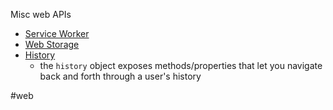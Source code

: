 Misc web APIs

- [Service Worker](https://developer.mozilla.org/en-US/docs/Web/API/Service_Worker_API)
-  [Web Storage](https://developer.mozilla.org/en-US/docs/Web/API/Web_Storage_API)
-  [History](https://developer.mozilla.org/en-US/docs/Web/API/History_API)
	- the `history` object exposes methods/properties that let you navigate back and forth through a user's history

#web